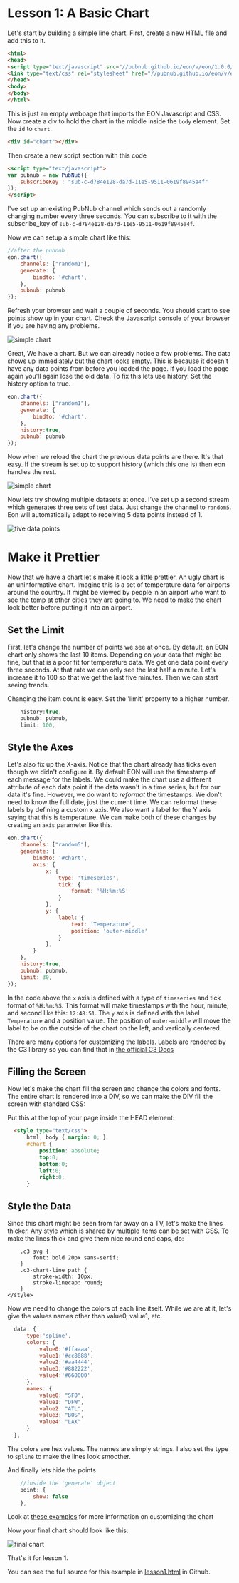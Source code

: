 
# Lesson 1: A Basic Chart

Let's start by building a simple line chart.  First, create a new HTML
file and add this to it.


``` html
<html>
<head>
<script type="text/javascript" src="//pubnub.github.io/eon/v/eon/1.0.0/eon.js"></script>
<link type="text/css" rel="stylesheet" href="//pubnub.github.io/eon/v/eon/1.0.0/eon.css" />
</head>
<body>
</body>
</html>
```

This is just an empty webpage that imports the EON Javascript and CSS.
Now create a div to hold the chart in the middle inside the `body`
element. Set the `id` to `chart`.

``` html
<div id="chart"></div>
```


Then create a new script section with this code

``` html
<script type="text/javascript">
var pubnub = new PubNub({
    subscribeKey : "sub-c-d784e128-da7d-11e5-9511-0619f8945a4f"
});
</script>
```

I've set up an existing PubNub channel which sends out a
randomly changing number every three seconds. You
can subscribe to it with the subscribe_key of `sub-c-d784e128-da7d-11e5-9511-0619f8945a4f`.

Now we can setup a simple chart like this:

``` javascript
//after the pubnub
eon.chart({
    channels: ["random1"],
    generate: {
        bindto: '#chart',
    },
    pubnub: pubnub
});
```

Refresh your browser and wait a couple of seconds. You should start to see points show up in
your chart.  Check the Javascript console of your browser if you are having any problems.

![simple chart](images/simple_chart_empty.png)


Great, We have a chart. But we can already notice a few problems.
The data shows up immediately but the chart looks empty. This is because
it doesn't have any data points from before you loaded the page. If you load the page again you'll
again lose the old data. To fix this lets use history.  Set the history option to true.

``` javascript
eon.chart({
    channels: ["random1"],
    generate: {
        bindto: '#chart',
    },
    history:true,
    pubnub: pubnub
});
```

Now when we reload the chart the previous data points are there.
It's that easy. If the stream is set up to support history (which this one is) then eon handles the rest.

![simple chart](images/simple_chart_1.png)

Now lets try showing multiple datasets at once.  I've set up a second stream which generates three sets
of test data.  Just change the channel to `random5`.
Eon will automatically adapt to receiving 5 data points instead of 1.

![five data points](images/simple_chart_5.png)


# Make it Prettier

Now that we have a chart let's make it look a little prettier. An ugly chart is an uninformative chart. Imagine
this is a set of temperature data for airports around the country. It might be viewed by people in an airport
who want to see the temp at other cities they are going to. We need to make the chart look better
before putting it into an airport.

## Set the Limit
First, let's change the number of points we see at once. By default, an EON chart only shows the last 10 items.
Depending on your data that might be fine, but that is a poor fit for temperature data. We get one data point every three
seconds. At that rate we can only see the last half a minute.  Let's increase it to 100 so that we get the last
five minutes. Then we can start seeing trends.  

Changing the item count is easy. Set the 'limit' property to a higher number.

``` javascript
    history:true,
    pubnub: pubnub,    
    limit: 100,
```

## Style the Axes
Let's also fix up the X-axis. Notice that the chart already has ticks even though we didn't configure it.
By default EON will use the timestamp of each message for the labels.  We could make the chart
use a different attribute of each data point if the data wasn't in a time series,
but for our data it's fine. However, we do want to *reformat* the timestamps.
We don't need to know the full date, just the current time. We can reformat these labels by
defining a custom x axis.  We also want a label for the Y axis saying that this is temperature.  We can make
both of these changes by creating an `axis` parameter like this.

``` javascript
eon.chart({
    channels: ["random5"],
    generate: {
        bindto: '#chart',
        axis: {
            x: {
                type: 'timeseries',
                tick: {
                    format: '%H:%m:%S'
                }
            },
            y: {
                label: {
                    text: 'Temperature',
                    position: 'outer-middle'
                }
            },
        }
    },
    history:true,
    pubnub: pubnub,
    limit: 30,
});
```

In the code above the `x` axis is defined with a type of `timeseries` and
tick format of `%H:%m:%S`. This format will make timestamps with the hour, minute, and second
like this:  `12:48:51`.  The `y` axis is defined with the
label `Temperature` and a position value. The position of `outer-middle` will
move the label to be on the outside of the chart on the left, and vertically
centered.

There are many options for customizing the labels. Labels are rendered by the
C3 library so you can find
that in [the official C3 Docs](http://c3js.org/gettingstarted.html#customize)

## Filling the Screen
Now let's make the chart fill the screen and change the colors and fonts.  The entire chart is rendered into a
DIV, so we can make the DIV fill the screen with standard CSS:

Put this at the top of your page inside the HEAD element:

``` html
  <style type="text/css">
      html, body { margin: 0; }
      #chart {
          position: absolute;
          top:0;
          bottom:0;
          left:0;
          right:0;
      }
```

## Style the Data


Since this chart might be seen from far away on a TV, let's make the lines thicker. Any style
which is shared by multiple items can be set with CSS.  To make the lines thick and give
them nice round end caps, do:

```
    .c3 svg {
        font: bold 20px sans-serif;
    }
    .c3-chart-line path {
        stroke-width: 10px;
        stroke-linecap: round;
    }
</style>
```

Now we need to change the colors of each line itself. While we are at it, let's give
the values names other than value0, value1, etc.  

``` javascript
  data: {
      type:'spline',
      colors: {
          value0:'#ffaaaa',
          value1:'#cc8888',
          value2:'#aa4444',
          value3:'#882222',
          value4:'#660000'
      },
      names: {
          value0: "SFO",
          value1: "DFW",
          value2: "ATL",
          value3: "BOS",
          value4: "LAX"
      }
  },
```

The colors are hex values. The names are simply strings.  I also set the type to `spline` to make
the lines look smoother.

And finally lets hide the points

``` javascript
    //inside the 'generate' object
    point: {
        show: false
    },
```


Look at
[these examples](http://c3js.org/examples.html) for more information on customizing the chart


Now your final chart should look like this:

![final chart](images/final_chart.png)


That's it for lesson 1.

You can see the full source for this example in [lesson1.html](https://github.com/pubnub/eon-workshop/blob/master/lesson1/lesson1.html) in Github.
